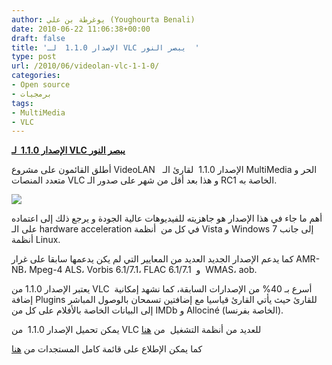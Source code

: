 ```yaml
---
author: يوغرطة بن علي (Youghourta Benali)
date: 2010-06-22 11:06:38+00:00
draft: false
title: 'الإصدار 1.1.0  لـ VLC يبصر النور  '
type: post
url: /2010/06/videolan-vlc-1-1-0/
categories:
- Open source
- برمجيات
tags:
- MultiMedia
- VLC
---
```


**[الإصدار 1.1.0  لـ VLC يبصر النور](http://www.it-scoop.com/2010/06/videolan-vlc-1-1-0/)**




أطلق القائمون على مشروع VideoLAN   الإصدار 1.1.0  لقارئ الـ MultiMedia الحر و متعدد المنصات VLC و هذا بعد أقل من شهر على صدور الـ RC1 الخاصة به.




[![](http://images.videolan.org/images/screenshots/windows-crade.jpg  )
](http://www.it-scoop.com/2010/06/videolan-vlc-1-1-0/)




أهم ما جاء في هذا الإصدار هو جاهزيته للفيديوهات عالية الجودة و يرجع ذلك إلى اعتماده على الـ hardware acceleration في كل من  أنظمة Vista و Windows 7 إلى جانب أنظمة Linux.


كما يدعم الإصدار الجديد العديد من المعايير التي لم يكن يدعمها سابقا على غرار AMR-NB، Mpeg-4 ALS، Vorbis 6.1/7.1، FLAC 6.1/7.1  و  WMAS، aob.

يعتبر الإصدار 1.1.0 من VLC  أسرع بـ 40% من الإصدارات السابقة، كما نشهد إمكانية إضافة Plugins للقارئ حيث يأتي القارئ قياسيا مع إضافتين تسمحان بالوصول المباشر إلى البيانات الخاصة بالأفلام على كل من IMDb و Allociné (الخاصة بفرنسا).

يمكن تحميل الإصدار 1.1.0  من VLC للعديد من أنظمة التشغيل  من [هنا](http://www.videolan.org/vlc/releases/1.1.0.html)

كما يمكن الإطلاع على قائمة كامل المستجدات من [هنا](http://www.videolan.org/developers/vlc-branch/NEWS)
